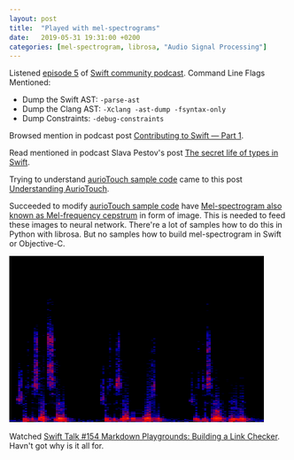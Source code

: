 ```yaml
---
layout: post
title:  "Played with mel-spectrograms"
date:   2019-05-31 19:31:00 +0200
categories: [mel-spectrogram, librosa, "Audio Signal Processing"]
---
```

Listened [episode 5](https://www.swiftcommunitypodcast.org/episodes/5) of [Swift community podcast](https://www.swiftcommunitypodcast.org/).
Command Line Flags Mentioned:
* Dump the Swift AST: `-parse-ast`
* Dump the Clang AST: `-Xclang -ast-dump -fsyntax-only`
* Dump Constraints: `-debug-constraints`

Browsed mention in podcast post [Contributing to Swift — Part 1](https://edit.theappbusiness.com/contributing-to-swift-part-1-ea19108a2a54).

Read mentioned in podcast Slava Pestov's post [The secret life of types in Swift](https://medium.com/@slavapestov/the-secret-life-of-types-in-swift-ff83c3c000a5).

Trying to understand [aurioTouch sample code](https://developer.apple.com/library/archive/samplecode/aurioTouch/Introduction/Intro.html) came to this post [Understanding AurioTouch](http://www.kevatron.co.uk/understanding-auriotouch/).

Succeeded to modify [aurioTouch sample code](https://developer.apple.com/library/archive/samplecode/aurioTouch/Introduction/Intro.html) have [Mel-spectrogram also known as Mel-frequency cepstrum](https://en.wikipedia.org/wiki/Mel-frequency_cepstrum) in form of image. This is needed to feed these images to neural network. There're a lot of samples how to do this in Python with librosa. But no samples how to build mel-spectrogram in Swift or Objective-C.

![](/assets/images/melspectrogram.png)

Watched [Swift Talk #154 Markdown Playgrounds: Building a Link Checker](https://talk.objc.io/episodes/S01E154-building-a-link-checker). Havn't got why is it all for.
